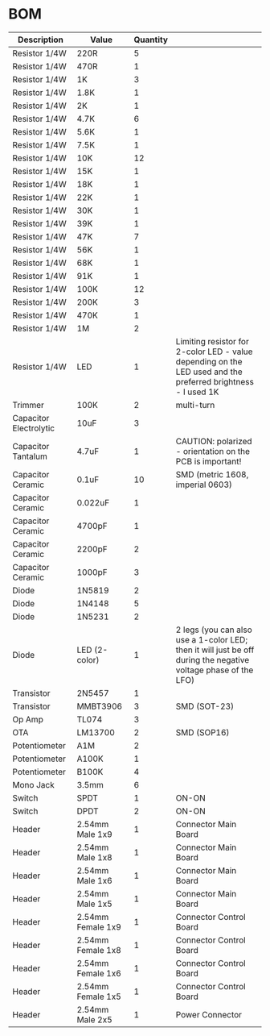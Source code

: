 # BOM

| Description | Value | Quantity | |
| --- | --- | --- | --- |
| Resistor 1/4W | 220R | 5 | |
| Resistor 1/4W | 470R | 1| |
| Resistor 1/4W | 1K | 3 | |
| Resistor 1/4W | 1.8K | 1 | |
| Resistor 1/4W | 2K | 1 | |
| Resistor 1/4W | 4.7K | 6 | |
| Resistor 1/4W | 5.6K | 1 | |
| Resistor 1/4W | 7.5K | 1 | |
| Resistor 1/4W | 10K | 12 | |
| Resistor 1/4W | 15K | 1 | |
| Resistor 1/4W | 18K | 1 | |
| Resistor 1/4W | 22K | 1 | |
| Resistor 1/4W | 30K | 1 | |
| Resistor 1/4W | 39K | 1 | |
| Resistor 1/4W | 47K | 7 | |
| Resistor 1/4W | 56K | 1 | |
| Resistor 1/4W | 68K | 1 | |
| Resistor 1/4W | 91K | 1 | |
| Resistor 1/4W | 100K | 12 | |
| Resistor 1/4W | 200K | 3 | |
| Resistor 1/4W | 470K | 1 | |
| Resistor 1/4W | 1M | 2 | |
| Resistor 1/4W | LED | 1 | Limiting resistor for 2-color LED - value depending on the LED used and the preferred brightness - I used 1K |
| Trimmer | 100K | 2 | multi-turn |
| Capacitor Electrolytic | 10uF | 3 | |
| Capacitor Tantalum | 4.7uF | 1 | CAUTION: polarized - orientation on the PCB is important! |
| Capacitor Ceramic | 0.1uF | 10 | SMD (metric 1608, imperial 0603) |
| Capacitor Ceramic | 0.022uF | 1 | |
| Capacitor Ceramic | 4700pF | 1 | |
| Capacitor Ceramic | 2200pF | 2 | |
| Capacitor Ceramic | 1000pF | 3 | |
| Diode | 1N5819 | 2 | |
| Diode | 1N4148 | 5 | |
| Diode | 1N5231 | 2 | |
| Diode | LED (2-color) | 1 | 2 legs (you can also use a 1-color LED; then it will just be off during the negative voltage phase of the LFO) |
| Transistor | 2N5457 | 1 | |
| Transistor | MMBT3906 | 3 | SMD (SOT-23) |
| Op Amp | TL074 | 3 | |
| OTA | LM13700 | 2 | SMD (SOP16) |
| Potentiometer | A1M | 2 | |
| Potentiometer | A100K | 1 | |
| Potentiometer | B100K | 4 | |
| Mono Jack | 3.5mm | 6 | |
| Switch | SPDT | 1 | ON-ON |
| Switch | DPDT | 2 | ON-ON |
| Header | 2.54mm Male 1x9 | 1 | Connector Main Board |
| Header | 2.54mm Male 1x8 | 1 | Connector Main Board |
| Header | 2.54mm Male 1x6 | 1 | Connector Main Board |
| Header | 2.54mm Male 1x5 | 1 | Connector Main Board |
| Header | 2.54mm Female 1x9 | 1 | Connector Control Board |
| Header | 2.54mm Female 1x8 | 1 | Connector Control Board |
| Header | 2.54mm Female 1x6 | 1 | Connector Control Board |
| Header | 2.54mm Female 1x5 | 1 | Connector Control Board |
| Header | 2.54mm Male 2x5 | 1 | Power Connector |
